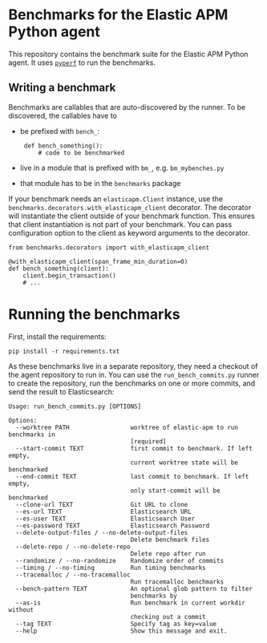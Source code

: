 # Benchmarks for the Elastic APM Python agent

This repository contains the benchmark suite for the Elastic APM Python agent.
It uses [`pyperf`](https://pypi.org/project/pyperf/) to run the benchmarks.

## Writing a benchmark

Benchmarks are callables that are auto-discovered by the runner.
To be discovered, the callables have to

 *  be prefixed with `bench_`:
 
         def bench_something():
             # code to be benchmarked
 * live in a module that is prefixed with `bm_`, e.g. `bm_mybenches.py`
 * that module has to be in the `benchmarks` package
 
If your benchmark needs an `elasticapm.Client` instance, use the `benchmarks.decorators.with_elasticapm_client` decorator.
The decorator will instantiate the client outside of your benchmark function.
This ensures that client instantiation is not part of your benchmark.
You can pass configuration option to the client as keyword arguments to the decorator.

    from benchmarks.decorators import with_elasticapm_client
    
    @with_elasticapm_client(span_frame_min_duration=0)
    def bench_something(client):
        client.begin_transaction()
        # ...
        
# Running the benchmarks

First, install the requirements:

    pip install -r requirements.txt

As these benchmarks live in a separate repository, they need a checkout of the agent repository to run in.
You can use the `run_bench_commits.py` runner to create the repository, run the benchmarks on one or more commits,
and send the result to Elasticsearch:

    Usage: run_bench_commits.py [OPTIONS]
    
    Options:
      --worktree PATH                 worktree of elastic-apm to run benchmarks in
                                      [required]
      --start-commit TEXT             first commit to benchmark. If left empty,
                                      current worktree state will be benchmarked
      --end-commit TEXT               last commit to benchmark. If left empty,
                                      only start-commit will be benchmarked
      --clone-url TEXT                Git URL to clone
      --es-url TEXT                   Elasticsearch URL
      --es-user TEXT                  Elasticsearch User
      --es-password TEXT              Elasticsearch Password
      --delete-output-files / --no-delete-output-files
                                      Delete benchmark files
      --delete-repo / --no-delete-repo
                                      Delete repo after run
      --randomize / --no-randomize    Randomize order of commits
      --timing / --no-timing          Run timing benchmarks
      --tracemalloc / --no-tracemalloc
                                      Run tracemalloc benchmarks
      --bench-pattern TEXT            An optional glob pattern to filter
                                      benchmarks by
      --as-is                         Run benchmark in current workdir without
                                      checking out a commit
      --tag TEXT                      Specify tag as key=value
      --help                          Show this message and exit.
